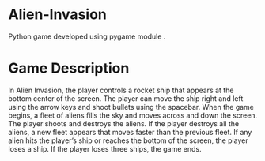 # Alien-Invasion
Python game developed using pygame module .

# Game Description 
In Alien Invasion, the player controls a rocket ship that appears at the
bottom center of the screen. The player can move the ship right and left
using the arrow keys and shoot bullets using the spacebar. When the game
begins, a fleet of aliens fills the sky and moves across and down the
screen. The player shoots and destroys the aliens. If the player destroys all
the aliens, a new fleet appears that moves faster than the previous fleet. If
any alien hits the player’s ship or reaches the bottom of the screen, the
player loses a ship. If the player loses three ships, the game ends.
